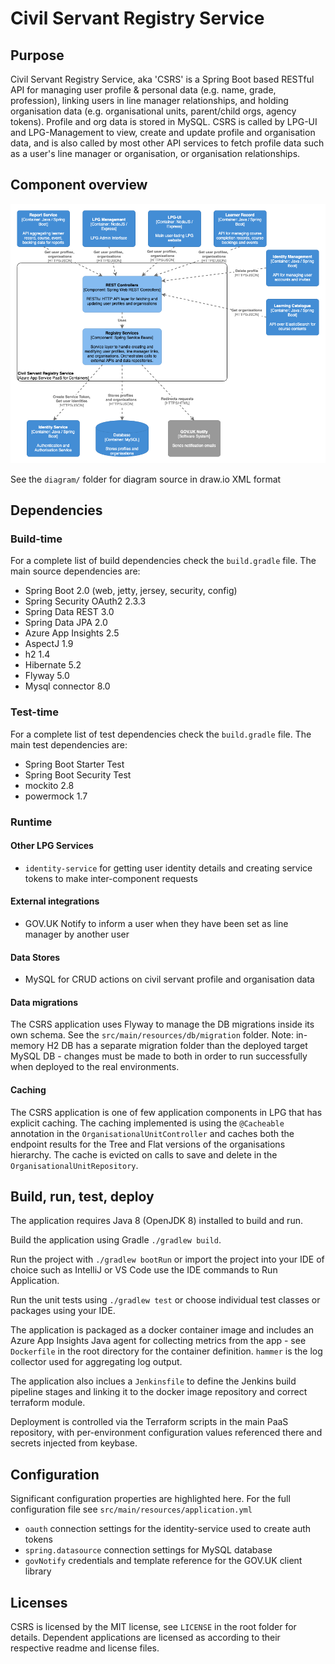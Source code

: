 # Civil Servant Registry Service

## Purpose

Civil Servant Registry Service, aka 'CSRS' is a Spring Boot based RESTful API for managing user profile & personal data (e.g. name, grade, profession), linking users in line manager relationships, and holding organisation data (e.g. organisational units, parent/child orgs, agency tokens). Profile and org data is stored in MySQL. CSRS is called by LPG-UI and LPG-Management to view, create and update profile and organisation data, and is also called by most other API services to fetch profile data such as a user's line manager or organisation, or organisation relationships.

## Component overview

![C4 Component diagram for CSRS](diagram/csrs-component.png)

See the `diagram/` folder for diagram source in draw.io XML format


## Dependencies

### Build-time

For a complete list of build dependencies check the `build.gradle` file. The main source dependencies are:
- Spring Boot 2.0 (web, jetty, jersey, security, config)
- Spring Security OAuth2 2.3.3
- Spring Data REST 3.0
- Spring Data JPA 2.0
- Azure App Insights 2.5
- AspectJ 1.9
- h2 1.4
- Hibernate 5.2
- Flyway 5.0
- Mysql connector 8.0

### Test-time

For a complete list of test dependencies check the `build.gradle` file. The main test dependencies are:
- Spring Boot Starter Test
- Spring Boot Security Test
- mockito 2.8
- powermock 1.7

### Runtime

#### Other LPG Services

- `identity-service` for getting user identity details and creating service tokens to make inter-component requests

#### External integrations

- GOV.UK Notify to inform a user when they have been set as line manager by another user

#### Data Stores

- MySQL <version> for CRUD actions on civil servant profile and organisation data

#### Data migrations

The CSRS application uses Flyway to manage the DB migrations inside its own schema. See the `src/main/resources/db/migration` folder. Note: in-memory H2 DB has a separate migration folder than the deployed target MySQL DB - changes must be made to both in order to run successfully when deployed to the real environments.

#### Caching

The CSRS application is one of few application components in LPG that has explicit caching. The caching implemented is using the `@Cacheable` annotation in the `OrganisationalUnitController` and caches both the endpoint results for the Tree and Flat versions of the organisations hierarchy. The cache is evicted on calls to save and delete in the `OrganisationalUnitRepository`.


## Build, run, test, deploy

The application requires Java 8 (OpenJDK 8) installed to build and run.

Build the application using Gradle `./gradlew build`.

Run the project with `./gradlew bootRun` or import the project into your IDE of choice such as IntelliJ or VS Code use the IDE commands to Run Application.

Run the unit tests using `./gradlew test` or choose individual test classes or packages using your IDE.

The application is packaged as a docker container image and includes an Azure App Insights Java agent for collecting metrics from the app - see `Dockerfile` in the root directory for the container definition. `hammer` is the log collector used for aggregating log output.

The application also inclues a `Jenkinsfile` to define the Jenkins build pipeline stages and linking it to the docker image repository and correct terraform module.

Deployment is controlled via the Terraform scripts in the main PaaS repository, with per-environment configuration values referenced there and secrets injected from keybase.

## Configuration

Significant configuration properties are highlighted here. For the full configuration file see `src/main/resources/application.yml`

- `oauth` connection settings for the identity-service used to create auth tokens
- `spring.datasource` connection settings for MySQL database
- `govNotify` credentials and template reference for the GOV.UK client library


## Licenses

CSRS is licensed by the MIT license, see `LICENSE` in the root folder for details. Dependent applications are licensed as according to their respective readme and license files.
